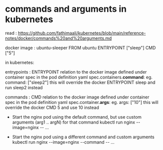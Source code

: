 # commands and arguments in kubernetes

read  : <https://github.com/fathimaali/kubernetes/blob/main/reference-notes/docker/commands%20and%20arguments.md>

docker image : 
    ubuntu-sleeper
        FROM ubuntu
        ENTRYPOINT ["sleep"]
        CMD ["5"]

in kubernetes: 

entrypoints : 
    ENTRYPOINT relation to the docker image
    defined under container spec in the pod definition yaml
        spec.containers.**command**: 
            eg. command: ["sleep2"]
            this will override the docker ENTRYPOINT sleep and run sleep2 instead

commands : 
    CMD relation to the docker image
    defined under container spec in the pod definition yaml
        spec.container.**args**:
            eg. args: ["10"]
            this will override the docker CMD 5 and use 10 instead


* Start the nginx pod using the default command, but use custom arguments (arg1 .. argN) for that command
  kubectl run nginx --image=nginx -- <arg1> <arg2> ... <argN>

* Start the nginx pod using a different command and custom arguments
  kubectl run nginx --image=nginx --command -- <cmd> <arg1> ... <argN>

